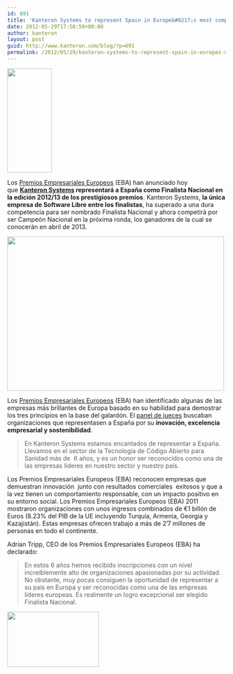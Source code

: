```yaml
---
id: 691
title: 'Kanteron Systems to represent Spain in Europe&#8217;s most competitive business awards'
date: 2012-05-29T17:58:59+00:00
author: kanteron
layout: post
guid: http://www.kanteron.com/blog/?p=691
permalink: /2012/05/29/kanteron-systems-to-represent-spain-in-europes-most-competitive-business-awards/
---
```

<img class="aligncenter" title="EBA National Finalist logo" src="http://farm9.staticflickr.com/8150/7295934986_760327d922_m.jpg" alt="" width="103" height="240" />

Los <a title="http://www.businessawardseurope.com" href="http://www.businessawardseurope.com" target="_blank">Premios Empresariales Europeos</a> (EBA) han anunciado hoy que **<a title="http://www.kanteron.com" href="http://www.kanteron.com" target="_blank">Kanteron Systems</a> representará a España como Finalista Nacional en la edición 2012/13 de los prestigiosos premios**. Kanteron Systems, **la única empresa de Software Libre entre los finalistas**, ha superado a una dura competencia para ser nombrado Finalista Nacional y ahora competirá por ser Campeón Nacional en la próxima ronda, los ganadores de la cual se conocerán en abril de 2013.

<img class="aligncenter" title="certificate" src="http://farm9.staticflickr.com/8007/7366529020_731548f469.jpg" alt="" width="500" height="355" />

Los <a title="http://www.businessawardseurope.com" href="http://www.businessawardseurope.com" target="_blank">Premios Empresariales Europeos</a> (EBA) han identificado algunas de las empresas más brillantes de Europa basado en su habilidad para demostrar los tres principios en la base del galardón. El <a title="http://www.businessawardseurope.com/judges" href="http://www.businessawardseurope.com/judges" target="_blank">panel de jueces</a> buscaban organizaciones que representasen a España por su **inovación, excelencia empresarial y sostenibilidad**.

> En Kanteron Systems estamos encantados de representar a España. Llevamos en el sector de la Tecnología de Código Abierto para Sanidad más de  6 años, y es un honor ser reconocidos como una de las empresas líderes en nuestro sector y nuestro país.

Los Premios Empresariales Europeos (EBA) reconocen empresas que demuestran innovación  junto con resultados comerciales  exitosos y que a la vez tienen un comportamiento responsable, con un impacto positivo en su entorno social. Los Premios Empresariales Europeos (EBA) 2011 mostraron organizaciones con unos ingresos combinados de €1 billón de Euros (8.23% del PIB de la UE incluyendo Turquía, Armenia, Georgia y Kazajistán). Estas empresas ofrecen trabajo a más de 2&#8217;7 millones de personas en todo el continente.

Adrian Tripp, CEO de los Premios Empresariales Europeos (EBA) ha declarado:

> En estos 6 años hemos recibido inscripciones con un nivel increíblemente alto de organizaciones apasionadas por su actividad. No obstante, muy pocas consiguen la oportunidad de representar a su país en Europa y ser reconocidas como una de las empresas líderes europeas. Es realmente un logro excepcional ser elegido Finalista Nacional.

<img class="aligncenter" title="EBA logo" src="http://www.businessawardseurope.com/images/header/eba-logo.png" alt="" width="211" height="127" />